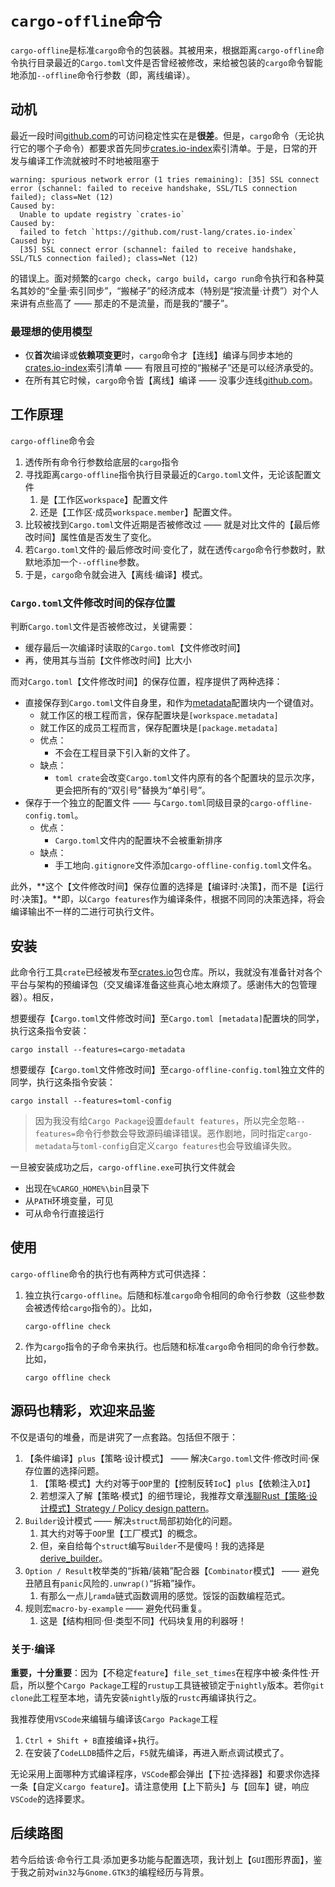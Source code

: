 # `cargo-offline`命令

`cargo-offline`是标准`cargo`命令的包装器。其被用来，根据距离`cargo-offline`命令执行目录最近的`Cargo.toml`文件是否曾经被修改，来给被包装的`cargo`命令智能地添加`--offline`命令行参数（即，离线编译）。

## 动机

最近一段时间[github.com](https://github.com)的可访问稳定性实在是**很差**。但是，`cargo`命令（无论执行它的哪个子命令）都要求首先同步[crates.io-index](https://github.com/rust-lang/crates.io-index)索引清单。于是，日常的开发与编译工作流就被时不时地被阻塞于

```shell
warning: spurious network error (1 tries remaining): [35] SSL connect error (schannel: failed to receive handshake, SSL/TLS connection failed); class=Net (12)
Caused by:
  Unable to update registry `crates-io`
Caused by:
  failed to fetch `https://github.com/rust-lang/crates.io-index`
Caused by:
  [35] SSL connect error (schannel: failed to receive handshake, SSL/TLS connection failed); class=Net (12)
```

的错误上。面对频繁的`cargo check`，`cargo build`，`cargo run`命令执行和各种莫名其妙的“全量·索引同步”，“搬梯子”的经济成本（特别是“按流量·计费”）对个人来讲有点些高了 —— 那走的不是流量，而是我的“腰子”。

### 最理想的使用模型

* 仅**首次**编译或**依赖项变更**时，`cargo`命令才【连线】编译与同步本地的[crates.io-index](https://github.com/rust-lang/crates.io-index)索引清单 —— 有限且可控的“搬梯子”还是可以经济承受的。
* 在所有其它时候，`cargo`命令皆【离线】编译 —— 没事少连线[github.com](https://github.com)。

## 工作原理

`cargo-offline`命令会

1. 透传所有命令行参数给底层的`cargo`指令
2. 寻找距离`cargo-offline`指令执行目录最近的`Cargo.toml`文件，无论该配置文件
   1. 是【工作区`workspace`】配置文件
   2. 还是【工作区·成员`workspace.member`】配置文件。
3. 比较被找到`Cargo.toml`文件近期是否被修改过 —— 就是对比文件的【最后修改时间】属性值是否发生了变化。
4. 若`Cargo.toml`文件的·最后修改时间·变化了，就在透传`cargo`命令行参数时，默默地添加一个`--offline`参数。
5. 于是，`cargo`命令就会进入【离线·编译】模式。

### `Cargo.toml`文件修改时间的保存位置

判断`Cargo.toml`文件是否被修改过，关键需要：

* 缓存最后一次编译时读取的`Cargo.toml`【文件修改时间】
* 再，使用其与当前【文件修改时间】比大小

而对`Cargo.toml`【文件修改时间】的保存位置，程序提供了两种选择：

* 直接保存到`Cargo.toml`文件自身里，和作为[metadata](https://doc.rust-lang.org/cargo/reference/manifest.html#the-metadata-table)配置块内一个键值对。
  * 就工作区的根工程而言，保存配置块是`[workspace.metadata]`
  * 就工作区的成员工程而言，保存配置块是`[package.metadata]`
  * 优点：
    * 不会在工程目录下引入新的文件了。
  * 缺点：
    * `toml crate`会改变`Cargo.toml`文件内原有的各个配置块的显示次序，更会把所有的“双引号”替换为“单引号”。
* 保存于一个独立的配置文件 —— 与`Cargo.toml`同级目录的`cargo-offline-config.toml`。
  * 优点：
    * `Cargo.toml`文件内的配置块不会被重新排序
  * 缺点：
    * 手工地向`.gitignore`文件添加`cargo-offline-config.toml`文件名。

此外，**这个【文件修改时间】保存位置的选择是【编译时·决策】，而不是【运行时·决策】。**即，以`Cargo features`作为编译条件，根据不同同的决策选择，将会编译输出不一样的二进行可执行文件。

## 安装

此命令行工具`crate`已经被发布至[crates.io](https://crates.io/)包仓库。所以，我就没有准备针对各个平台与架构的预编译包（交叉编译准备这些真心地太麻烦了。感谢伟大的包管理器）。相反，

想要缓存【`Cargo.toml`文件修改时间】至`Cargo.toml [metadata]`配置块的同学，执行这条指令安装：

```shell
cargo install --features=cargo-metadata
```

想要缓存【`Cargo.toml`文件修改时间】至`cargo-offline-config.toml`独立文件的同学，执行这条指令安装：

```shell
cargo install --features=toml-config
```

> 因为我没有给`Cargo Package`设置`default features`，所以完全忽略`--features=`命令行参数会导致源码编译错误。恶作剧地，同时指定`cargo-metadata`与`toml-config`自定义`cargo features`也会导致编译失败。

一旦被安装成功之后，`cargo-offline.exe`可执行文件就会

* 出现在`%CARGO_HOME%\bin`目录下
* 从`PATH`环境变量，可见
* 可从命令行直接运行

## 使用

`cargo-offline`命令的执行也有两种方式可供选择：

1. 独立执行`cargo-offline`。后随和标准`cargo`命令相同的命令行参数（这些参数会被透传给`cargo`指令的）。比如，

    ```shell
    cargo-offline check
    ```

2. 作为`cargo`指令的子命令来执行。也后随和标准`cargo`命令相同的命令行参数。比如，

    ```shell
    cargo offline check
    ```

## 源码也精彩，欢迎来品鉴

不仅是语句的堆叠，而是讲究了一点套路。包括但不限于：

1. 【条件编译】`plus`【策略·设计模式】 —— 解决`Cargo.toml`文件·修改时间·保存位置的选择问题。
   1. 【策略·模式】大约对等于`OOP`里的【控制反转`IoC`】`plus`【依赖注入`DI`】
   2. 若想深入了解【策略·模式】的细节理论，我推荐文章[浅聊Rust【策略·设计模式】Strategy / Policy design pattern](https://rustcc.cn/article?id=972a6d02-eee7-42c5-8cf6-a75cb8aa9cc6)。
2. `Builder`设计模式 —— 解决`struct`局部初始化的问题。
   1. 其大约对等于`OOP`里【工厂模式】的概念。
   2. 但，亲自给每个`struct`编写`Builder`不是傻吗！我的选择是[derive_builder](https://docs.rs/derive_builder)。
3. `Option / Result`枚举类的“拆箱/装箱”配合器【`Combinator`模式】 —— 避免丑陋且有`panic`风险的`.unwrap()`“拆箱”操作。
   1. 有那么一点儿`ramda`链式函数调用的感觉。馁馁的函数编程范式。
4. 规则宏`macro-by-example` —— 避免代码重复。
   1. 这是【结构相同·但·类型不同】代码块复用的利器呀！

### 关于·编译

**重要，十分重要**：因为【不稳定`feature`】`file_set_times`在程序中被·条件性·开启，所以整个`Cargo Package`工程的`rustup`工具链被锁定于`nightly`版本。若你`git clone`此工程至本地，请先安装`nightly`版的`rustc`再编译执行之。

我推荐使用`VSCode`来编辑与编译该`Cargo Package`工程

1. `Ctrl + Shift + B`直接编译+执行。
2. 在安装了`CodeLLDB`插件之后，`F5`就先编译，再进入断点调试模式了。

无论采用上面哪种方式编译程序，`VSCode`都会弹出【下拉·选择器】和要求你选择一条【自定义`cargo feature`】。请注意使用【上下箭头】与【回车】键，响应`VSCode`的选择要求。

## 后续路图

若今后给该·命令行工具·添加更多功能与配置选项，我计划上【`GUI`图形界面】，鉴于我之前对`win32`与`Gnome.GTK3`的编程经历与背景。
